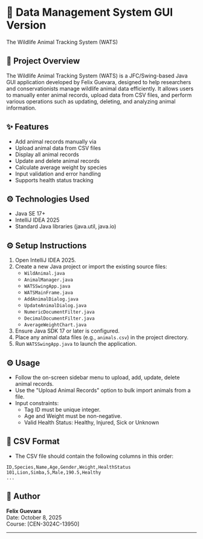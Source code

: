 # 🐾 Data Management System GUI Version
The Wildlife Animal Tracking System (WATS) 

## 📘 Project Overview

The Wildlife Animal Tracking System (WATS) is a JFC/Swing-based Java GUI application developed by Felix Guevara, designed to help researchers and conservationists manage wildlife animal data efficiently. It allows users to manually enter animal records, upload data from CSV files, and perform various operations such as updating, deleting, and analyzing animal information.

## ✨ Features

-  Add animal records manually via 
-	Upload animal data from CSV files
-	Display all animal records
-	Update and delete animal records
-	Calculate average weight by species
-	Input validation and error handling
-	Supports health status tracking


## ⚙ Technologies Used

- Java SE 17+
- IntelliJ IDEA 2025
- Standard Java libraries (java.util, java.io)

## ⚙ Setup Instructions

1. Open IntelliJ IDEA 2025.
2. Create a new Java project or import the existing source files:
   - `WildAnimal.java`
   - `AnimalManager.java`
   - `WATSSwingApp.java`
   - `WATSMainFrame.java`
   - `AddAnimalDialog.java`
   - `UpdateAnimalDialog.java`
   - `NumericDocumentFilter.java`
   - `DecimalDocumentFilter.java`
   - `AverageWeightChart.java`
3. Ensure Java SDK 17 or later is configured.
4. Place any animal data files (e.g., `animals.csv`) in the project directory.
5. Run `WATSSwingApp.java` to launch the application.

## ⚙ Usage

- Follow the on-screen sidebar menu to upload, add, update, delete animal records.
- Use the "Upload Animal Records" option to bulk import animals from a file.
- Input constraints:
  - Tag ID must be unique integer.
  - Age and Weight must be non-negative.
  - Valid Health Status: Healthy, Injured, Sick or Unknown

## 📄 CSV Format
* The CSV file should contain the following columns in this order:

```
ID,Species,Name,Age,Gender,Weight,HealthStatus
101,Lion,Simba,5,Male,190.5,Healthy
...
```

## 👤 Author

**Felix Guevara**  
Date: October 8, 2025  
Course: [CEN-3024C-13950]

---
